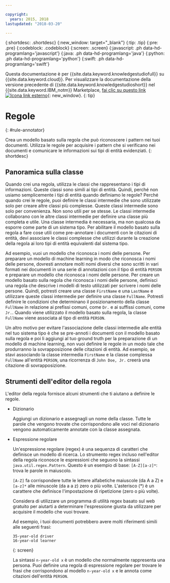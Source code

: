 ```yaml
---

copyright:
  years: 2015, 2018
lastupdated: "2018-03-20"

---
```


{:shortdesc: .shortdesc}
{:new_window: target="_blank"}
{:tip: .tip}
{:pre: .pre}
{:codeblock: .codeblock}
{:screen: .screen}
{:javascript: .ph data-hd-programlang='javascript'}
{:java: .ph data-hd-programlang='java'}
{:python: .ph data-hd-programlang='python'}
{:swift: .ph data-hd-programlang='swift'}

Questa documentazione è per {{site.data.keyword.knowledgestudiofull}} su {{site.data.keyword.cloud}}. Per visualizzare la documentazione della versione precedente di {{site.data.keyword.knowledgestudioshort}} nel {{site.data.keyword.IBM_notm}} Marketplace, [fai clic su questo link ![Icona link esterno](../../icons/launch-glyph.svg "Icona link esterno")](https://console.bluemix.net/docs/services/knowledge-studio/rule-annotator.html){: new_window}.
{: tip}

# Regole
{: #rule-annotator}

Crea un modello basato sulla regola che può riconoscere i pattern nei tuoi documenti. Utilizza le regole per acquisire i pattern che si verificano nei documenti e comunicare le informazioni sui tipi di entità evidenziati.
{: shortdesc}

## Panoramica sulla classe

Quando crei una regola, utilizza le classi che rappresentano i tipi di informazioni. Queste classi sono simili ai tipi di entità. Quindi, perché non usiamo semplicemente i tipi di entità quando definiamo le regole? Perché quando crei le regole, puoi definire le classi intermedie che sono utilizzate solo per creare altre classi più complesse. Queste classi intermedie sono solo per convenienza. Non sono utili per se stesse. Le classi intermedie collaborano con le altre classi intermedie per definire una classe più completa e utile. Una classe intermedia è necessaria, ma non qualcosa da esporre come parte di un sistema tipo. Per abilitare il modello basato sulla regola a fare cose utili come pre-annotare i documenti con le citazioni di entità, devi associare le classi complesse che utilizzi durante la creazione della regola ai loro tipi di entità equivalenti dal sistema tipo.

Ad esempio, vuoi un modello che riconosca i nomi delle persone. Per preparare un modello di machine learning in modo che riconosca i nomi delle persone, dovresti annotare molti nomi diversi che sono scritti in vari formati nei documenti in una serie di annotazioni con il tipo di entità `PERSON` e preparare un modello che riconosca i nomi delle persone. Per creare un modello basato sulla regola che riconosca i nomi delle persone, definisci una regola che descrive i modelli di testo utilizzati per scrivere i nomi delle persone. Quindi, potresti creare una classe `FirstName` e una `LastName` e utilizzare queste classi intermedie per definire una classe `FullName`. Potresti definire le condizioni che determinano il posizionamento della classe `FullName` in relazione ai prefissi comuni, come `Dr.` e ai suffissi comuni, come `Jr.`. Quando viene utilizzato il modello basato sulla regola, la classe `FullName` viene associata al tipo di entità `PERSON`.

Un altro motivo per evitare l'associazione delle classi intermedie alle entità nel tuo sistema tipo è che se pre-annoti i documenti con il modello basato sulla regola e poi li aggiungi al tuo ground truth per la preparazione di un modello di machine learning, non vuoi definire le regole in un modo tale che produrranno la sovrapposizione delle citazioni di entità. Ad esempio, se stavi associando la classe intermedia `FirstName` e la classe complessa `FullName` all'entità `PERSON`, una ricorrenza di `John Doe, Jr.` creerà una citazione di sovrapposizione.

## Strumenti dell'editor della regola

L'editor della regola fornisce alcuni strumenti che ti aiutano a definire le regole.

- Dizionario

    Aggiungi un dizionario e assegnagli un nome della classe. Tutte le parole che vengono trovate che corrispondono alle voci nel dizionario vengono automaticamente annotate con la classe assegnata.

- Espressione regolare 

    Un'espressione regolare (regex) è una sequenza di caratteri che definisce un modello di ricerca. Lo strumento regex incluso nell'editor della regola riconosce le espressioni che seguono la sintassi `java.util.regex.Pattern`. Questo è un esempio di base:
    `[A-Z][a-z]*`: trova le parole in maiuscolo.

    `[A-Z]` fa corrispondere tutte le lettere alfabetiche maiuscole (da A a Z) e `[a-z]*` alle minuscole (da a a z) zero o più volte. L'asterisco (*) è un carattere che definisce l'impostazione di ripetizione (zero o più volte).

    Considera di utilizzare un programma di utilità regex basato sul web gratuito per aiutarti a determinare l'espressione giusta da utilizzare per acquisire il modello che vuoi trovare.

    Ad esempio, i tuoi documenti potrebbero avere molti riferimenti simili alle seguenti frasi:

    ```
    35-year-old driver
    16-year-old learner
    ```
    {: screen}

    La sintassi `n-year-old x` è un modello che normalmente rappresenta una persona. Puoi definire una regola di espressione regolare per trovare le frasi che corrispondono al modello `n-year-old x` e le annota come citazioni dell'entità `PERSON`.
